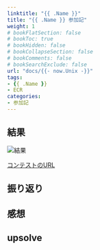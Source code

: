 ```yaml
---
linktitle: "{{ .Name }}"
title: "{{ .Name }} 参加記"
weight: 1
# bookFlatSection: false
# bookToc: true
# bookHidden: false
# bookCollapseSection: false
# bookComments: false
# bookSearchExclude: false
url: "docs/{{- now.Unix -}}"
tags:
- {{ .Name }}
- ECR
categories:
- 参加記
---
```


## 結果

![結果](result.png)

[コンテストのURL]()

## 振り返り

## 感想

## upsolve